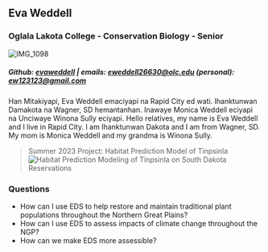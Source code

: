 ## Eva Weddell
### Oglala Lakota College - Conservation Biology - Senior
![IMG_1098](https://user-images.githubusercontent.com/127869863/225917439-27c8abbd-e51c-4826-9f9a-bce48a1c4297.jpg)
##### Github: [evaweddell](https://github.com/evaweddell) | emails: eweddell26630@olc.edu (personal): ew123123@gmail.com
Han Mitakiyapi, Eva Weddell emaciyapi na Rapid City ed wati. Ihanktunwan Damakota na Wagner, SD hemantanhan. Inawaye Monica Weddell eciyapi na Unciwaye Winona Sully eciyapi. Hello relatives, my name is Eva Weddell and I live in Rapid City. I am Ihanktunwan Dakota and I am from Wagner, SD. My mom is Monica Weddell and my grandma is Winona Sully.
> Summer 2023 Project: Habitat Prediction Model of Tinpsinla
> ![Habitat Prediction Modeling of Tinpsinla on South Dakota Reservations](https://figshare.com/articles/media/Habitat_Prediction_Modeling_of_Tinpsila_on_South_Dakota_Reservations/24143073)



### Questions 
- How can I use EDS to help restore and maintain traditional plant populations throughout the Northern Great Plains?
- How can I use EDS to assess impacts of climate change throughout the NGP?
- How can we make EDS more assessible? 
